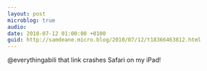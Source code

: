 ```yaml
---
layout: post
microblog: true
audio: 
date: 2010-07-12 01:00:00 +0100
guid: http://samdeane.micro.blog/2010/07/12/t18366463812.html
---
```

@everythingabili that link crashes Safari on my iPad!
